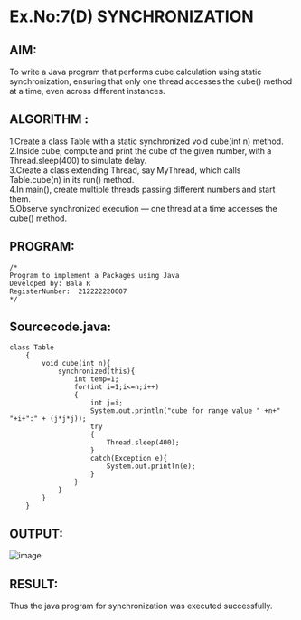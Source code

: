 # Ex.No:7(D) SYNCHRONIZATION
## AIM:
 To write a Java program that performs cube calculation using static synchronization, ensuring that only one thread accesses the cube() method at a time, even across different instances.
## ALGORITHM :
1.Create a class Table with a static synchronized void cube(int n) method.  
2.Inside cube, compute and print the cube of the given number, with a Thread.sleep(400) to simulate delay.  
3.Create a class extending Thread, say MyThread, which calls Table.cube(n) in its run() method.  
4.In main(), create multiple threads passing different numbers and start them.  
5.Observe synchronized execution — one thread at a time accesses the cube() method.  

## PROGRAM:
 ```
/*
Program to implement a Packages using Java
Developed by: Bala R
RegisterNumber:  212222220007
*/
```

## Sourcecode.java:
```
class Table
    {
        void cube(int n){
            synchronized(this){
                int temp=1;
                for(int i=1;i<=n;i++)
                {
                    int j=i;
                    System.out.println("cube for range value " +n+" "+i+":" + (j*j*j));
                    try
                    {
                        Thread.sleep(400);
                    }
                    catch(Exception e){
                        System.out.println(e);
                    }
                }
            }
        }
    }
```

## OUTPUT:

![image](https://github.com/user-attachments/assets/cfa8120d-4783-48aa-a2d1-650cc08596e5)

## RESULT:
Thus the java program for synchronization was executed successfully.

